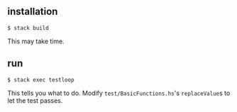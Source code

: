 ## installation

    $ stack build

This may take time.

## run

    $ stack exec testloop

This tells you what to do. Modify `test/BasicFunctions.hs`'s `replaceValue`s to let the test passes.
